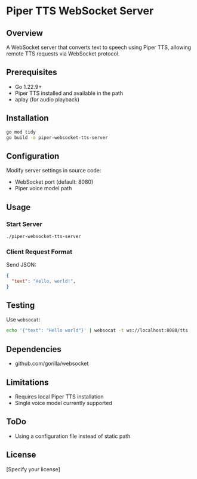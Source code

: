 # Piper TTS WebSocket Server

## Overview
A WebSocket server that converts text to speech using Piper TTS, allowing remote TTS requests via WebSocket protocol.

## Prerequisites
- Go 1.22.9+
- Piper TTS installed and available in the path
- aplay (for audio playback)

## Installation
```bash
go mod tidy
go build -o piper-websocket-tts-server
```

## Configuration
Modify server settings in source code:
- WebSocket port (default: 8080)
- Piper voice model path

## Usage
### Start Server
```bash
./piper-websocket-tts-server
```

### Client Request Format
Send JSON:
```json
{
  "text": "Hello, world!",
}
```

## Testing
Use `websocat`:
```bash
echo '{"text": "Hello world"}' | websocat -t ws://localhost:8080/tts
```

## Dependencies
- github.com/gorilla/websocket

## Limitations
- Requires local Piper TTS installation
- Single voice model currently supported

## ToDo
- Using a configuration file instead of static path

## License
[Specify your license]
